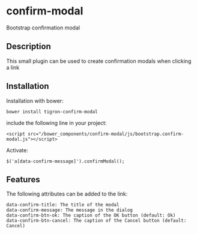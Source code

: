 # confirm-modal
Bootstrap confirmation modal

## Description

This small plugin can be used to create confirmation modals when clicking a link

## Installation

Installation with bower:

  `bower install tigron-confirm-modal`

include the following line in your project:

  `<script src="/bower_components/confirm-modal/js/bootstrap.confirm-modal.js"></script>`

Activate:

  `$('a[data-confirm-message]').confirmModal();`


## Features

The following attributes can be added to the link:

	data-confirm-title: The title of the modal
	data-confirm-message: The message in the dialog
	data-confirm-btn-ok: The caption of the OK button (default: Ok)
	data-confirm-btn-cancel: The caption of the Cancel button (default: Cancel)
